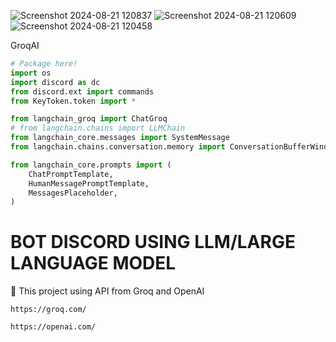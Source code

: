 ![Screenshot 2024-08-21 120837](https://github.com/user-attachments/assets/dd19a08f-09a5-432e-8b37-1f63de43ac32)
![Screenshot 2024-08-21 120609](https://github.com/user-attachments/assets/f3452589-647a-4313-9edc-67ace4d68e7a)
![Screenshot 2024-08-21 120458](https://github.com/user-attachments/assets/f908449c-acdd-4f44-88e8-e41eb9b1f7be)

GroqAI
```py
# Package here!
import os
import discord as dc
from discord.ext import commands 
from KeyToken.token import *

from langchain_groq import ChatGroq
# from langchain.chains import LLMChain
from langchain_core.messages import SystemMessage
from langchain.chains.conversation.memory import ConversationBufferWindowMemory

from langchain_core.prompts import (
    ChatPromptTemplate,
    HumanMessagePromptTemplate,
    MessagesPlaceholder,
)
```
<h1>BOT DISCORD USING LLM/LARGE LANGUAGE MODEL</h1>
<p>🤖 This project using API from Groq and OpenAI</p>

```
https://groq.com/
```

```
https://openai.com/
```
